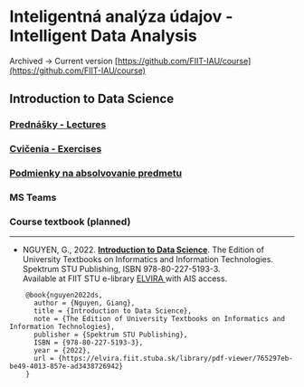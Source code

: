 #  Inteligentná analýza údajov - Intelligent Data Analysis

Archived -> Current version [https://github.com/FIIT-IAU/course](https://github.com/FIIT-IAU/course)

## Introduction to Data Science

### [Prednášky - Lectures](https://github.com/FIIT-IAU/2020-2021/tree/master/prednasky)

### [Cvičenia - Exercises](https://github.com/FIIT-IAU/2020-2021/tree/master/cvicenia)

### [Podmienky na absolvovanie predmetu](https://github.com/FIIT-IAU/2020-2021/blob/master/rozne/README.md)

### MS Teams

### Course textbook (planned) 
------------

- NGUYEN, G., 2022. **[Introduction to Data Science](https://elvira.fiit.stuba.sk/library/pdf-viewer/765297eb-be49-4013-857e-ad3438726942)**. The Edition of University Textbooks on Informatics and Information Technologies. Spektrum STU Publishing, ISBN 978-80-227-5193-3. <br>Available at FIIT STU e-library [ ELVIRA ](https://elvira.fiit.stuba.sk/) with AIS access.
```
    @book{nguyen2022ds,   
      author = {Nguyen, Giang},  
      title = {Introduction to Data Science},
      note = {The Edition of University Textbooks on Informatics and Information Technologies},
      publisher = {Spektrum STU Publishing},
      ISBN = {978-80-227-5193-3}, 
      year = {2022},
      url = {https://elvira.fiit.stuba.sk/library/pdf-viewer/765297eb-be49-4013-857e-ad3438726942}
    }
```
